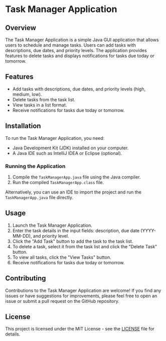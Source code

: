 # Task Manager Application

## Overview
The Task Manager Application is a simple Java GUI application that allows users to schedule and manage tasks. Users can add tasks with descriptions, due dates, and priority levels. The application provides features to delete tasks and displays notifications for tasks due today or tomorrow.

## Features
- Add tasks with descriptions, due dates, and priority levels (high, medium, low).
- Delete tasks from the task list.
- View tasks in a list format.
- Receive notifications for tasks due today or tomorrow.

## Installation
To run the Task Manager Application, you need:
- Java Development Kit (JDK) installed on your computer.
- A Java IDE such as IntelliJ IDEA or Eclipse (optional).

### Running the Application
1. Compile the `TaskManagerApp.java` file using the Java compiler.
2. Run the compiled `TaskManagerApp.class` file.

Alternatively, you can use an IDE to import the project and run the `TaskManagerApp.java` file directly.

## Usage
1. Launch the Task Manager Application.
2. Enter the task details in the input fields: description, due date (YYYY-MM-DD), and priority level.
3. Click the "Add Task" button to add the task to the task list.
4. To delete a task, select it from the task list and click the "Delete Task" button.
5. To view all tasks, click the "View Tasks" button.
6. Receive notifications for tasks due today or tomorrow.

## Contributing
Contributions to the Task Manager Application are welcome! If you find any issues or have suggestions for improvements, please feel free to open an issue or submit a pull request on the GitHub repository.

## License
This project is licensed under the MIT License - see the [LICENSE](LICENSE) file for details.
